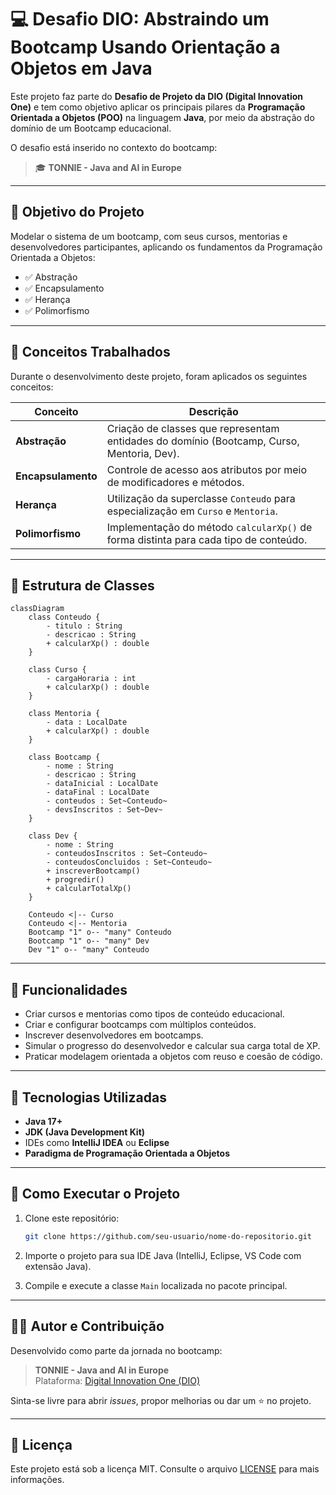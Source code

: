 # 💻 Desafio DIO: Abstraindo um Bootcamp Usando Orientação a Objetos em Java

Este projeto faz parte do **Desafio de Projeto da DIO (Digital Innovation One)** e tem como objetivo aplicar os principais pilares da **Programação Orientada a Objetos (POO)** na linguagem **Java**, por meio da abstração do domínio de um Bootcamp educacional.

O desafio está inserido no contexto do bootcamp:

> 🎓 **TONNIE - Java and AI in Europe**

---

## 🚀 Objetivo do Projeto

Modelar o sistema de um bootcamp, com seus cursos, mentorias e desenvolvedores participantes, aplicando os fundamentos da Programação Orientada a Objetos:

- ✅ Abstração  
- ✅ Encapsulamento  
- ✅ Herança  
- ✅ Polimorfismo

---

## 🧠 Conceitos Trabalhados

Durante o desenvolvimento deste projeto, foram aplicados os seguintes conceitos:

| Conceito | Descrição |
|---------|-----------|
| **Abstração** | Criação de classes que representam entidades do domínio (Bootcamp, Curso, Mentoria, Dev). |
| **Encapsulamento** | Controle de acesso aos atributos por meio de modificadores e métodos. |
| **Herança** | Utilização da superclasse `Conteudo` para especialização em `Curso` e `Mentoria`. |
| **Polimorfismo** | Implementação do método `calcularXp()` de forma distinta para cada tipo de conteúdo. |

---

## 🧱 Estrutura de Classes

```mermaid
classDiagram
    class Conteudo {
        - titulo : String
        - descricao : String
        + calcularXp() : double
    }

    class Curso {
        - cargaHoraria : int
        + calcularXp() : double
    }

    class Mentoria {
        - data : LocalDate
        + calcularXp() : double
    }

    class Bootcamp {
        - nome : String
        - descricao : String
        - dataInicial : LocalDate
        - dataFinal : LocalDate
        - conteudos : Set~Conteudo~
        - devsInscritos : Set~Dev~
    }

    class Dev {
        - nome : String
        - conteudosInscritos : Set~Conteudo~
        - conteudosConcluidos : Set~Conteudo~
        + inscreverBootcamp()
        + progredir()
        + calcularTotalXp()
    }

    Conteudo <|-- Curso
    Conteudo <|-- Mentoria
    Bootcamp "1" o-- "many" Conteudo
    Bootcamp "1" o-- "many" Dev
    Dev "1" o-- "many" Conteudo
```

---

## 📌 Funcionalidades

- Criar cursos e mentorias como tipos de conteúdo educacional.
- Criar e configurar bootcamps com múltiplos conteúdos.
- Inscrever desenvolvedores em bootcamps.
- Simular o progresso do desenvolvedor e calcular sua carga total de XP.
- Praticar modelagem orientada a objetos com reuso e coesão de código.

---

## 📂 Tecnologias Utilizadas

- **Java 17+**
- **JDK (Java Development Kit)**
- IDEs como **IntelliJ IDEA** ou **Eclipse**
- **Paradigma de Programação Orientada a Objetos**

---

## 📎 Como Executar o Projeto

1. Clone este repositório:
   ```bash
   git clone https://github.com/seu-usuario/nome-do-repositorio.git
   ```

2. Importe o projeto para sua IDE Java (IntelliJ, Eclipse, VS Code com extensão Java).

3. Compile e execute a classe `Main` localizada no pacote principal.

---

## 👨‍🏫 Autor e Contribuição

Desenvolvido como parte da jornada no bootcamp:

> **TONNIE - Java and AI in Europe**  
> Plataforma: [Digital Innovation One (DIO)](https://www.dio.me/)

Sinta-se livre para abrir *issues*, propor melhorias ou dar um ⭐ no projeto.

---

## 📝 Licença

Este projeto está sob a licença MIT. Consulte o arquivo [LICENSE](LICENSE) para mais informações.
```
